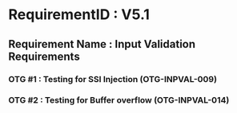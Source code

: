 # RequirementID : V5.1
## Requirement Name : Input Validation Requirements


### OTG #1 : Testing for SSI Injection (OTG-INPVAL-009)


### OTG #2 : Testing for Buffer overflow (OTG-INPVAL-014)
